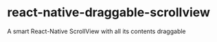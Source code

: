 # react-native-draggable-scrollview
A smart React-Native ScrollView with all its contents draggable
